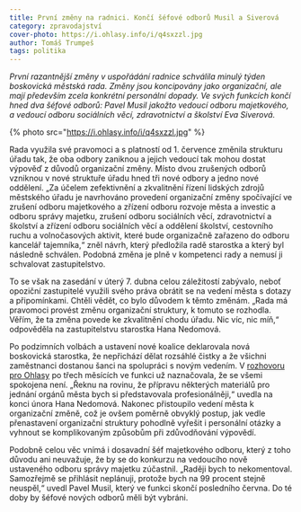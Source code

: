```yaml
---
title: První změny na radnici. Končí šéfové odborů Musil a Siverová
category: zpravodajství
cover-photo: https://i.ohlasy.info/i/q4sxzzl.jpg
author: Tomáš Trumpeš
tags: politika
---
```


*První razantnější změny v uspořádání radnice schválila minulý týden boskovická městská rada. Změny jsou koncipovány jako organizační, ale mají především zcela konkrétní personální dopady. Ve svých funkcích končí hned dva šéfové odborů: Pavel Musil jakožto vedoucí odboru majetkového, a vedoucí odboru sociálních věcí, zdravotnictví a školství Eva Siverová.*

{% photo src="https://i.ohlasy.info/i/q4sxzzl.jpg" %}

Rada využila své pravomoci a s platností od 1. července změnila strukturu úřadu tak, že oba odbory zaniknou a jejich vedoucí tak mohou dostat výpověď z důvodů organizační změny. Místo dvou zrušených odborů vzniknou v nové struktuře úřadu hned tři nové odbory a jedno nové oddělení. „Za účelem zefektivnění a zkvalitnění řízení lidských zdrojů městského úřadu je navrhováno provedení organizační změny spočívající ve zrušení odboru majetkového a zřízení odboru rozvoje města a investic a odboru správy majetku, zrušení odboru sociálních věcí, zdravotnictví a školství a zřízení odboru sociálních věcí a oddělení školství, cestovního ruchu a volnočasových aktivit, které bude organizačně zařazeno do odboru kancelář tajemníka,“ zněl návrh, který předložila radě starostka a který byl následně schválen. Podobná změna je plně v kompetenci rady a nemusí ji schvalovat zastupitelstvo.

To se však na zasedání v úterý 7. dubna celou záležitostí zabývalo, neboť opoziční zastupitelé využili svého práva obrátit se na vedení města s dotazy a připomínkami. Chtěli vědět, co bylo důvodem k těmto změnám. „Rada má pravomoci provést změnu organizační struktury, k tomuto se rozhodla. Věřím, že ta změna povede ke zkvalitnění chodu úřadu. Nic víc, nic míň,“ odpověděla na zastupitelstvu starostka Hana Nedomová.

Po podzimních volbách a ustavení nové koalice deklarovala nová boskovická  starostka, že nepřichází dělat rozsáhlé čistky a že všichni zaměstnanci dostanou šanci na spolupráci s novým vedením. V [rozhovoru pro Ohlasy](/clanky/2015/02/rozhovor-hana-nedomova.html) po třech měsících ve funkci už naznačovala, že se všemi spokojena není. „Řeknu na rovinu, že přípravu některých materiálů pro jednání orgánů města bych si představovala profesionálněji,“ uvedla na konci února Hana Nedomová. Nakonec přistoupilo vedení města k organizační změně, což je ovšem poměrně obvyklý postup, jak vedle přenastavení organizační struktury pohodlně vyřešit i personální otázky a vyhnout se komplikovaným způsobům při zdůvodňování výpovědí.

Podobně celou věc vnímá i dosavadní šéf majetkového odboru, který z toho důvodu ani neuvažuje, že by se do konkurzu na vedoucího nově ustaveného odboru správy majetku zúčastnil. „Raději bych to nekomentoval. Samozřejmě se přihlásit neplánuji, protože bych na 99 procent stejně neuspěl,“ uvedl Pavel Musil, který ve funkci skončí posledního června. Do té doby by šéfové nových odborů měli být vybráni.

